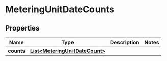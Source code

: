 

# MeteringUnitDateCounts


## Properties

| Name | Type | Description | Notes |
|------------ | ------------- | ------------- | -------------|
|**counts** | [**List&lt;MeteringUnitDateCount&gt;**](MeteringUnitDateCount.md) |  |  |



